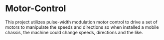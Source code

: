 # Motor-Control
This project utilizes pulse-width modulation motor control to drive a set of motors to manipulate the speeds and directions so when installed a mobile chassis, the machine could change speeds, directions and the like. 
